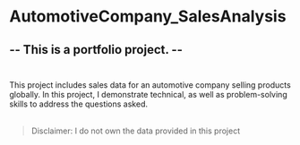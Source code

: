 # AutomotiveCompany_SalesAnalysis

## -- This is a portfolio project. --<br><br>
This project includes sales data for an automotive company selling products globally. In this project, I demonstrate technical, as well as problem-solving skills to address the questions asked.
<br>
<br>
> Disclaimer: I do not own the data provided in this project
